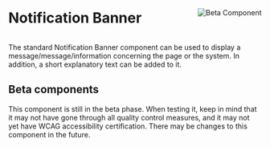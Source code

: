 <div style="display: inline-flex; align-items: center; justify-content: space-between; width: 100%;">
    <h1>Notification Banner</h1>
    <img src="assets/beta.png" alt="Beta Component" />
</div>

The standard Notification Banner component can be used to display a message/message/information concerning the page or the system. In addition, a short explanatory text can be added to it.

## Beta components

This component is still in the beta phase. When testing it, keep in mind that it may not have gone through all quality control measures, and it may not yet have WCAG accessibility certification. There may be changes to this component in the future.
